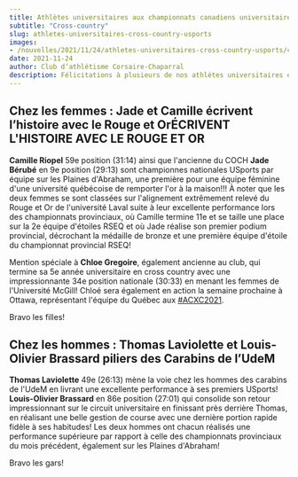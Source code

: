 ```yaml
---
title: Athlètes universitaires aux championnats canadiens universitaires de cross-country
subtitle: "Cross-country"
slug: athletes-universitaires-cross-country-usports
images:
- /nouvelles/2021/11/24/athletes-universitaires-cross-country-usports/couverture.jpg
date: 2021-11-24
author: Club d’athlétisme Corsaire-Chaparral
description: Félicitations à plusieurs de nos athlètes universitaires et anciens athlètes pour leurs performances incroyables aux championnats canadiens universitaires de cross-country!
---
```


## Chez les femmes : Jade et Camille écrivent l’histoire avec le Rouge et OrÉCRIVENT L'HISTOIRE AVEC LE ROUGE ET OR

**Camille Riopel** 59e position (31:14) ainsi que l'ancienne du COCH **Jade Bérubé** en 9e position (29:13) sont championnes nationales USports par équipe sur les Plaines d'Abraham, une première pour une équipe féminine d'une université québécoise de remporter l'or à la maison!!! À noter que les deux femmes se sont classées sur l'alignement extrêmement relevé du Rouge et Or de l'université Laval suite à leur excellente performance lors des championnats provinciaux, où Camille termine 11e et se taille une place sur la 2e équipe d'étoiles RSEQ et où Jade réalise son premier podium provincial, décrochant la médaille de bronze et une première équipe d'étoile du championnat provincial RSEQ!

Mention spéciale à **Chloe Gregoire**, également ancienne au club, qui termine sa 5e année universitaire en cross country avec une impressionnante 34e position nationale (30:33) en menant les femmes de l'Université McGill! Chloé sera également en action la semaine prochaine à Ottawa, représentant l'équipe du Québec aux [#ACXC2021](https://www.facebook.com/hashtag/acxc2021).

Bravo les filles!


## Chez les hommes : Thomas Laviolette et Louis-Olivier Brassard piliers des Carabins de l’UdeM

**Thomas Laviolette** 49e (26:13) mène la voie chez les hommes des carabins de l'UdeM en livrant une excellente performance à ses premiers USports!
**Louis-Olivier Brassard** en 86e position (27:01) qui consolide son retour impressionnant sur le circuit universitaire en finissant près derrière Thomas, en réalisant une belle gestion de course avec une dernière portion rapide fidèle à ses habitudes!
Les deux hommes ont chacun réalisés une performance supérieure par rapport à celle des championnats provinciaux du mois précédent, également sur les Plaines d'Abraham!

Bravo les gars!

